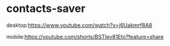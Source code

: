 # contacts-saver


desktop:https://www.youtube.com/watch?v=j6Uakmrf8A8


mobile:https://youtube.com/shorts/BSTlev81Eto?feature=share
